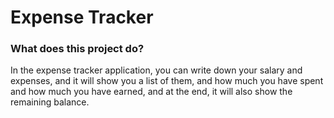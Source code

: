 # Expense Tracker

### What does this project do? 
In the expense tracker application, you can write down your salary and expenses, and it will show you a list of them, and how much you have spent and how much you have earned, and at the end, it will also show the remaining balance.
